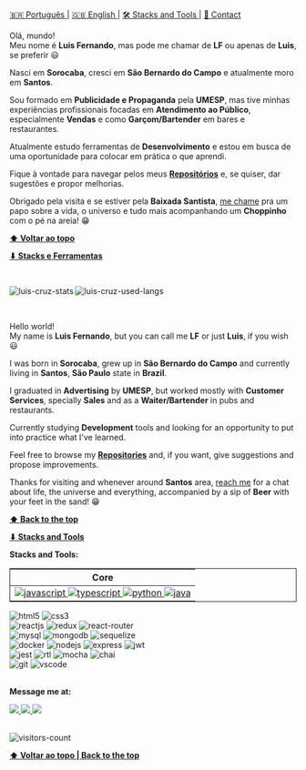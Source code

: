 <span id="top"></span>
<a href="#pt-br">
  🇧🇷 Português 
</a>
| 
<a href="#en-en">
  🇬🇧 English 
</a>
| 
<a href="#stacks">
  🛠️ Stacks and Tools
</a>
|
<a href="#contact">
  📩 Contact
</a>
<br id="pt-br" />

Olá, mundo!<br />
Meu nome é **Luis Fernando**, mas pode me chamar de **LF** ou apenas de **Luis**, se preferir 😃

Nasci em **Sorocaba**, cresci em **São Bernardo do Campo** e atualmente moro em **Santos**.

Sou formado em **Publicidade e Propaganda** pela **UMESP**, mas tive minhas experiências profissionais focadas em **Atendimento ao Público**, especialmente **Vendas** e como **Garçom/Bartender** em bares e restaurantes.

Atualmente estudo ferramentas de **Desenvolvimento** e estou em busca de uma oportunidade para colocar em prática o que aprendi.

Fique à vontade para navegar pelos meus **[Repositórios](https://github.com/lfernandogcruz?tab=repositories&q=&type=&language=&sort=)** e, se quiser, dar sugestões e propor melhorias.

Obrigado pela visita e se estiver pela **Baixada Santista**, [me chame](#contact) pra um papo sobre a vida, o universo e tudo mais acompanhando um **Choppinho** com o pé na areia! 😁


**[⬆ Voltar ao topo](#top)**
<br />

**[⬇ Stacks e Ferramentas](#stacks)**

<br id="en-en" />

<p>
    <img align="left" src="https://github-readme-stats.vercel.app/api?username=lfernandogcruz&count_private=true&show_icons=true&theme=graywhite&icon_color=268bd2&title_color=268bd2" alt="luis-cruz-stats" />
</p>

<p>
    <img align="center" src="https://github-readme-stats.vercel.app/api/top-langs/?username=lfernandogcruz&layout=compact&theme=graywhite&title_color=268bd2" alt="luis-cruz-used-langs" />
</p>

<br />

Hello world!<br />
My name is **Luis Fernando**, but you can call me **LF** or just **Luis**, if you wish 😃

I was born in **Sorocaba**, grew up in **São Bernardo do Campo** and currently living in **Santos**, **São Paulo** state in **Brazil**.

I graduated in **Advertising** by **UMESP**, but worked mostly with **Customer Services**, specially **Sales** and as a **Waiter/Bartender** in pubs and restaurants.

Currently studying **Development** tools and looking for an opportunity to put into practice what I've learned.

Feel free to browse my **[Repositories](https://github.com/lfernandogcruz?tab=repositories&q=&type=&language=&sort=)** and, if you want, give suggestions and propose improvements.

Thanks for visiting and whenever around **Santos** area, [reach me](#contact) for a chat about life, the universe and everything, accompanied by a sip of **Beer** with your feet in the sand! 😁

**[⬆ Back to the top](#top)**
<br />

**[⬇ Stacks and Tools](#stacks)**

<div id="stacks">

  **Stacks and Tools:**
  <br>

  <table style="border:1px solid">
    <thead>
      <tr>
        <th>Core</th>
      </tr>
    </thead>
    <tbody>
      <tr>
        <td>
          <a href="https://github.com/lfernandogcruz?tab=repositories&q=&type=public&language=javascript&sort=" target="_blank">
            <img src="https://img.shields.io/badge/JavaScript-F7DF1E?style=for-the-badge&logo=javascript&logoColor=black" alt="javascript" />
          </a>
          <a href="https://github.com/lfernandogcruz?tab=repositories&q=&type=public&language=typescript&sort=" target="_blank">
            <img src="https://img.shields.io/badge/TypeScript-007ACC?style=for-the-badge&logo=typescript&logoColor=white" alt="typescript" />
          </a>
          <a href="https://github.com/lfernandogcruz?tab=repositories&q=&type=public&language=python&sort=" target="_blank">
            <img src="https://img.shields.io/badge/Python-14354C?style=for-the-badge&logo=python&logoColor=white" alt="python" />
          </a>
          <a href="https://github.com/lfernandogcruz?tab=repositories&q=&type=public&language=&sort=" target="_blank">
            <img src="https://img.shields.io/badge/Java-ED8B00?style=for-the-badge&logo=openjdk&logoColor=white" alt="java" />
          </a>
        </td>
      </tr>
    </tbody>
  </table>
  <img src="https://img.shields.io/badge/HTML5-E34F26?style=for-the-badge&logo=html5&logoColor=white" alt="html5" /> 
  <img src="https://img.shields.io/badge/CSS3-1572B6?style=for-the-badge&logo=css3&logoColor=white" alt="css3"/>
  <br>
  <img src="https://img.shields.io/badge/React.JS-20232A?style=for-the-badge&logo=react&logoColor=61DAFB" alt="reactjs" />
  <img src="https://img.shields.io/badge/Redux-593D88?style=for-the-badge&logo=redux&logoColor=white" alt="redux" /> 
  <img src="https://img.shields.io/badge/React_Router-CA4245?style=for-the-badge&logo=react-router&logoColor=white" alt="react-router" /> 
  <br>
  <img src="https://img.shields.io/badge/MySQL-00000F?style=for-the-badge&logo=mysql&logoColor=white" alt="mysql" /> 
  <img src="https://img.shields.io/badge/MongoDB-4EA94B?style=for-the-badge&logo=mongodb&logoColor=white" alt="mongodb" /> 
  <img src="  https://img.shields.io/badge/Sequelize-52B0E7?style=for-the-badge&logo=Sequelize&logoColor=white" alt="sequelize" /> 
  <br>
  <img src="https://img.shields.io/badge/Docker-2496ED?style=for-the-badge&logo=docker&logoColor=white" alt="docker" /> 
  <img src="https://img.shields.io/badge/Node.js-43853D?style=for-the-badge&logo=node.js&logoColor=white" alt="nodejs" /> 
  <img src="https://img.shields.io/badge/Express.js-404D59?style=for-the-badge" alt="express" /> 
  <img src="https://img.shields.io/badge/json%20web%20tokens-323330?style=for-the-badge&logo=json-web-tokens&logoColor=pink" alt="jwt" /> 
  <br>
  <img src="https://img.shields.io/badge/Jest-323330?style=for-the-badge&logo=Jest&logoColor=white" alt="jest"  />
  <img src="https://img.shields.io/badge/testing%20library-323330?style=for-the-badge&logo=testing-library&logoColor=red" alt="rtl"  />
  <img src="https://img.shields.io/badge/mocha.js-323330?style=for-the-badge&logo=mocha&logoColor=Brown" alt="mocha" /> 
  <img src="https://img.shields.io/badge/chai.js-323330?style=for-the-badge&logo=chai&logoColor=red" alt="chai" /> 
  <br>
  <img src="https://img.shields.io/badge/GIT-E44C30?style=for-the-badge&logo=git&logoColor=white" alt="git" /> 
  <img src="https://img.shields.io/badge/Visual_Studio-5C2D91?style=for-the-badge&logo=visual%20studio&logoColor=white" alt="vscode"  />
</div>
<br />
<div id="contact">

  **Message me at:**

  <a href="https://wa.me/5511979834791/" target="_blank">
    <img src="https://img.shields.io/badge/WhatsApp-25D366?style=for-the-badge&logo=whatsapp&logoColor=white">
  </a>
  <a href="mailto:lfernandogcruz@yahoo.com.br?subject=Github contact: " target="_blank">
    <img src="https://img.shields.io/badge/email-430297?style=for-the-badge&logo=yahoo&logoColor=white">
  </a>
  <a href="https://www.linkedin.com/in/luisfgcruz/" target="_blank">
    <img src="https://img.shields.io/badge/LinkedIn-0077B5?style=for-the-badge&logo=linkedin&logoColor=white">
  </a>
</div>

<br />

<p align="left"> <img src="https://komarev.com/ghpvc/?username=lfernandogcruz" alt="visitors-count" /> </p>

**[⬆ Voltar ao topo | Back to the top](#top)**
